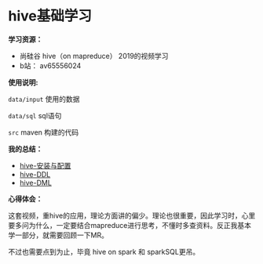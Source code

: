 # hive基础学习


**学习资源：**

- 尚硅谷 hive（on mapreduce） 2019的视频学习
- b站： av65556024


**使用说明:**

`data/input` 使用的数据

`data/sql` sql语句

`src` maven 构建的代码

**我的总结：**


* [hive-安装与配置](https://zouxxyy.github.io/2019/09/16/%E5%A4%A7%E6%95%B0%E6%8D%AE/hive-%E5%AE%89%E8%A3%85%E4%B8%8E%E9%85%8D%E7%BD%AE/)
* [hive-DDL](https://zouxxyy.github.io/2019/09/17/%E5%A4%A7%E6%95%B0%E6%8D%AE/hive-DDL/)
* [hive-DML](https://zouxxyy.github.io/2019/09/19/%E5%A4%A7%E6%95%B0%E6%8D%AE/hive-DML/)

**心得体会：**

这套视频，重hive的应用，理论方面讲的偏少。理论也很重要，因此学习时，心里要多问为什么，一定要结合mapreduce进行思考，不懂时多查资料。反正我基本学一部分，就需要回顾一下MR。

不过也需要点到为止，毕竟 hive on spark 和 sparkSQL更吊。